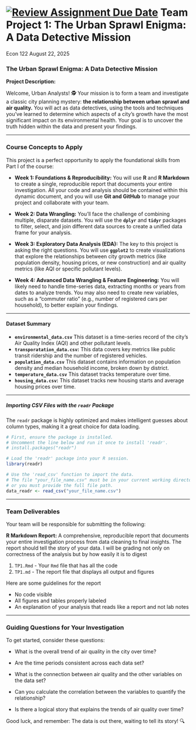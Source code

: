 [![Review Assignment Due Date](https://classroom.github.com/assets/deadline-readme-button-22041afd0340ce965d47ae6ef1cefeee28c7c493a6346c4f15d667ab976d596c.svg)](https://classroom.github.com/a/4_Pc2W__)
Team Project 1: The Urban Sprawl Enigma: A Data Detective Mission
================
Econ 122
August 22, 2025

### The Urban Sprawl Enigma: A Data Detective Mission

**Project Description:**

Welcome, Urban Analysts! 🕵️ Your mission is to form a team and
investigate a classic city planning mystery: **the relationship between
urban sprawl and air quality.** You will act as data detectives, using
the tools and techniques you’ve learned to determine which aspects of a
city’s growth have the most significant impact on its environmental
health. Your goal is to uncover the truth hidden within the data and
present your findings.

------------------------------------------------------------------------

### Course Concepts to Apply

This project is a perfect opportunity to apply the foundational skills
from Part I of the course:

- **Week 1: Foundations & Reproducibility:** You will use **R** and **R
  Markdown** to create a single, reproducible report that documents your
  entire investigation. All your code and analysis should be contained
  within this dynamic document, and you will use **Git and GitHub** to
  manage your project and collaborate with your team.

- **Week 2: Data Wrangling:** You’ll face the challenge of combining
  multiple, disparate datasets. You will use the **`dplyr`** and
  **`tidyr`** packages to filter, select, and join different data
  sources to create a unified data frame for your analysis.

- **Week 3: Exploratory Data Analysis (EDA):** The key to this project
  is asking the right questions. You will use **`ggplot2`** to create
  visualizations that explore the relationships between city growth
  metrics (like population density, housing prices, or new construction)
  and air quality metrics (like AQI or specific pollutant levels).

- **Week 4: Advanced Data Wrangling & Feature Engineering:** You will
  likely need to handle time-series data, extracting months or years
  from dates to analyze trends. You may also need to create new
  variables, such as a “commuter ratio” (e.g., number of registered cars
  per household), to better explain your findings.

------------------------------------------------------------------------

#### Dataset Summary

- **`environmental_data.csv`** This dataset is a time-series record of
  the city’s Air Quality Index (AQI) and other pollutant levels.
- **`transporatation_data.csv`:** This data covers key metrics like
  public transit ridership and the number of registered vehicles.
- **`population_data.csv`** This dataset contains information on
  population density and median household income, broken down by
  district.
- **`temperature_data.csv`** This dataset tracks temperature over time.
- **`housing_data.csv`:** This dataset tracks new housing starts and
  average housing prices over time.

------------------------------------------------------------------------

##### Importing CSV Files with the `readr` Package

The `readr` package is highly optimized and makes intelligent guesses
about column types, making it a great choice for data loading.

``` r
# First, ensure the package is installed.
# Uncomment the line below and run it once to install 'readr'.
# install.packages("readr")

# Load the 'readr' package into your R session.
library(readr)

# Use the 'read_csv' function to import the data.
# The file "your_file_name.csv" must be in your current working directory,
# or you must provide the full file path.
data_readr <- read_csv("your_file_name.csv")
```

------------------------------------------------------------------------

### Team Deliverables

Your team will be responsible for submitting the following:

**R Markdown Report:** A comprehensive, reproducible report that
documents your entire investigation process from data cleaning to final
insights. The report should tell the story of your data. I will be
grading not only on correctness of the analysis but by how easily it is
to digest

1.  `TP1.Rmd` - Your `Rmd` file that has all the code
2.  `TP1.md` - The report file that displays all output and figures

Here are some guidelines for the report

- No code visible
- All figures and tables properly labeled
- An explanation of your analysis that reads like a report and not lab
  notes

------------------------------------------------------------------------

### Guiding Questions for Your Investigation

To get started, consider these questions:

- What is the overall trend of air quality in the city over time?

- Are the time periods consistent across each data set?

- What is the connection between air quality and the other variables on
  the data set?

- Can you calculate the correlation between the variables to quantify
  the relationship?

- Is there a logical story that explains the trends of air quality over
  time?

Good luck, and remember: The data is out there, waiting to tell its
story! 🔍

